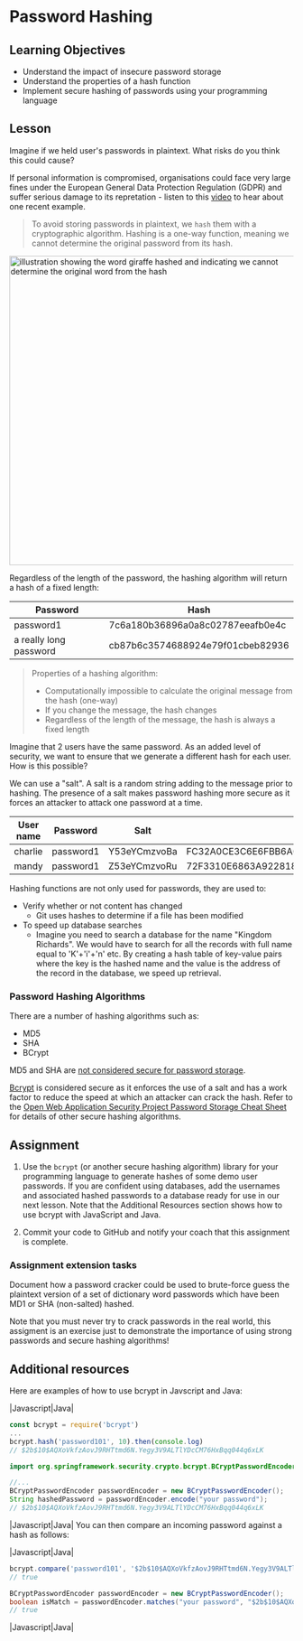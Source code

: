 # Password Hashing

## Learning Objectives
* Understand the impact of insecure password storage
* Understand the properties of a hash function
* Implement secure hashing of passwords using your programming language

## Lesson

Imagine if we held user's passwords in plaintext. What risks do you think this could cause?

If personal information is compromised, organisations could face very large fines under the European General Data Protection Regulation (GDPR) and suffer serious damage to its repretation - listen to this [video](https://www.bbc.co.uk/news/business-48905907) to hear about one recent example.

> To avoid storing passwords in plaintext, we `hash` them with a cryptographic algorithm. Hashing is a one-way function, meaning we cannot determine the original password from its hash.

<img width="548" alt="illustration showing the word giraffe hashed and indicating we cannot determine the original word from the hash" src="https://user-images.githubusercontent.com/1316724/130419133-4656e58a-801a-47a4-b539-753cbc3283a5.PNG">

Regardless of the length of the password, the hashing algorithm will return a hash of a fixed length:

|Password|Hash|
|--------|----|
|password1|7c6a180b36896a0a8c02787eeafb0e4c |
|a really long password|cb87b6c3574688924e79f01cbeb82936|

> Properties of a hashing algorithm:
> * Computationally impossible to calculate the original message from the hash (one-way)
> * If you change the message, the hash changes
> * Regardless of the length of the message, the hash is always a fixed length

Imagine that 2 users have the same password. As an added level of security, we want to ensure that we generate a different hash for each user. How is this possible?

We can use a "salt". A salt is a random string adding to the message prior to hashing. The presence of a salt makes password hashing more secure as it forces an attacker to attack one password at a time. 

|User name|Password|Salt|Hash|
|---------|--------|----|----|
|charlie|password1|Y53eYCmzvoBa|FC32A0CE3C6E6FBB6A0E65662980477223ACB40C|
|mandy  |password1|Z53eYCmzvoRu|72F3310E6863A92281883E420D6FE7606BAAB150|


Hashing functions are not only used for passwords, they are used to:
* Verify whether or not content has changed
   * Git uses hashes to determine if a file has been modified 
* To speed up database searches
   * Imagine you need to search a database for the name "Kingdom Richards". We would have to search for all the records with full name equal to 'K'+'i'+'n' etc. By creating a hash table of key-value pairs where the key is the hashed name and the value is the address of the record in the database, we speed up retrieval. 


### Password Hashing Algorithms
There are a number of hashing algorithms such as:
* MD5
* SHA
* BCrypt

MD5 and SHA are [not considered secure for password storage](https://cheatsheetseries.owasp.org/cheatsheets/Password_Storage_Cheat_Sheet.html).

[Bcrypt](https://en.wikipedia.org/wiki/Bcrypt) is considered secure as it enforces the use of a salt and has a work factor to reduce the speed at which an attacker can crack the hash. Refer to the [Open Web Application Security Project Password Storage Cheat Sheet](https://cheatsheetseries.owasp.org/cheatsheets/Password_Storage_Cheat_Sheet.html) for details of other secure hashing algorithms.

## Assignment
1. Use the `bcrypt` (or another secure hashing algorithm) library  for your programming language to generate hashes of some demo user passwords. If you are confident using databases, add the usernames and associated hashed passwords to a database ready for use in our next lesson. Note that the Additional Resources section shows how to use bcrypt with JavaScript and Java.

1. Commit your code to GitHub and notify your coach that this assignment is complete.

### Assignment extension tasks
Document how a password cracker could be used to brute-force guess the plaintext version of a set of dictionary word passwords which have been MD1 or SHA (non-salted) hashed. 

Note that you must <emp>never</emp> try to crack passwords in the real world, this assigment is an exercise just to demonstrate the importance of using strong passwords and secure hashing algorithms!

## Additional resources
Here are examples of how to use bcrypt in Javscript and Java:

|Javascript|Java|
```javascript
const bcrypt = require('bcrypt')
...
bcrypt.hash('password101', 10).then(console.log)
// $2b$10$AQXoVkfzAovJ9RHTtmd6N.Yegy3V9ALTlYDcCM76HxBqq044q6xLK
```
```java
import org.springframework.security.crypto.bcrypt.BCryptPasswordEncoder;

//...
BCryptPasswordEncoder passwordEncoder = new BCryptPasswordEncoder();
String hashedPassword = passwordEncoder.encode("your password");
// $2b$10$AQXoVkfzAovJ9RHTtmd6N.Yegy3V9ALTlYDcCM76HxBqq044q6xLK
```
|Javascript|Java|
You can then compare an incoming password against a hash as follows:

|Javascript|Java|
```javascript
bcrypt.compare('password101', '$2b$10$AQXoVkfzAovJ9RHTtmd6N.Yegy3V9ALTlYDcCM76HxBqq044q6xLK').then(console.log)
// true
```
```java
BCryptPasswordEncoder passwordEncoder = new BCryptPasswordEncoder();
boolean isMatch = passwordEncoder.matches("your password", "$2b$10$AQXoVkfzAovJ9RHTtmd6N.Yegy3V9ALTlYDcCM76HxBqq044q6xLK");
// true
```
|Javascript|Java|